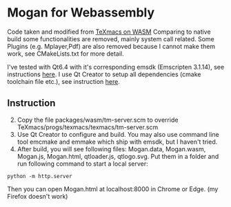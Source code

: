 # Mogan for Webassembly

Code taken and modified from [TeXmacs on WASM](https://github.com/texmacs/texmacs/tree/wip_wasm)
Comparing to native build some functionalities are removed, mainly system call related. Some Plugins (e.g. Mplayer,Pdf) are also removed because I cannot make them work, see CMakeLists.txt for more detail.

I've tested with Qt6.4 with it's corresponding emsdk (Emscripten 3.1.14), see instructions [here](https://doc.qt.io/qt-6/wasm.html). I use Qt Creator to setup all dependencies (cmake toolchain file etc.), see instruction [here](https://doc.qt.io/qtcreator/creator-setup-webassembly.html).

## Instruction

2. Copy the file packages/wasm/tm-server.scm to override TeXmacs/progs/texmacs/texmacs/tm-server.scm
3. Use Qt Creator to configure and build. You may also use command line tool emcmake and emmake which ship with emsdk, but I haven't tried.
4. After build, you will see following files: Mogan.data, Mogan.wasm, Mogan.js, Mogan.html, qtloader.js, qtlogo.svg. Put them in a folder and run following command to start a local server:
```shell
python -m http.server
```
Then you can open Mogan.html at localhost:8000 in Chrome or Edge. (my Firefox doesn't work)
